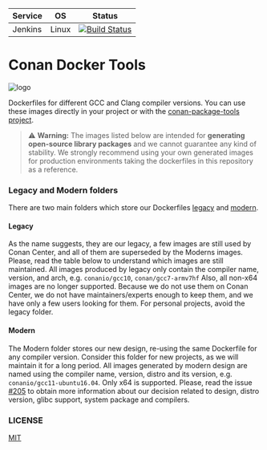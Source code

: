 | Service | OS |  Status  |
|---------|----|----------|
| Jenkins | Linux | [![Build Status](https://ci.conan.io/buildStatus/icon?job=ConanDockerTools%2FXenial%2Fmaster)](https://ci.conan.io/job/ConanDockerTools/job/Xenial/job/master/) |


# Conan Docker Tools

![logo](logo.png)

Dockerfiles for different GCC and Clang compiler versions.
You can use these images directly in your project or with the [conan-package-tools project](https://github.com/conan-io/conan-package-tools).

> :warning: **Warning:**
The images listed below are intended for **generating open-source library packages** and we cannot guarantee any kind of stability. We strongly recommend using your own generated images for production environments taking the dockerfiles in this repository as a reference.

### Legacy and Modern folders

There are two main folders which store our Dockerfiles [legacy](legacy/) and [modern](modern/).

#### Legacy

As the name suggests, they are our legacy, a few images are still used by Conan Center, and all of them are superseded by the Moderns images.
Please, read the table below to understand which images are still maintained. All images produced by legacy only contain the compiler name, version, and arch, e.g. `conanio/gcc10`, `conan/gcc7-armv7hf`
Also, all non-x64 images are no longer supported. Because we do not use them on Conan Center, we do not have maintainers/experts enough to keep them, and we have only a few users looking for them.
For personal projects, avoid the legacy folder.

#### Modern

The Modern folder stores our new design, re-using the same Dockerfile for any compiler version. Consider this folder for new projects, as we will maintain it for a long period. All images generated by modern design are named using the compiler name, version, distro and its version, e.g. `conanio/gcc11-ubuntu16.04`. Only x64 is supported. Please, read the issue [#205](https://github.com/conan-io/conan-docker-tools/issues/205) to obtain more information about our decision related to design, distro version, glibc support, system package and compilers.

### LICENSE

[MIT](LICENSE)
